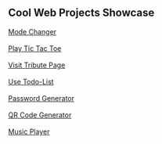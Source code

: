 ## Cool Web Projects Showcase
[Mode Changer](https://ansarulhaq786.github.io/web-project/change-mode/)<br><br>
[Play Tic Tac Toe](https://ansarulhaq786.github.io/web-project/tic-tac-toe/)<br><br>
[Visit Tribute Page](https://ansarulhaq786.github.io/web-project/tribute-page/)<br><br>
[Use Todo-List](https://ansarulhaq786.github.io/web-project/todo-list/)<br><br>
[Password Generator](https://ansarulhaq786.github.io/web-project/random-password-generator/)<br><br>
[QR Code Generator](https://ansarulhaq786.github.io/web-project/qr-code-generator/)<br><br>
[Music Player](https://ansarulhaq786.github.io/web-project/music-player/)<br><br>
